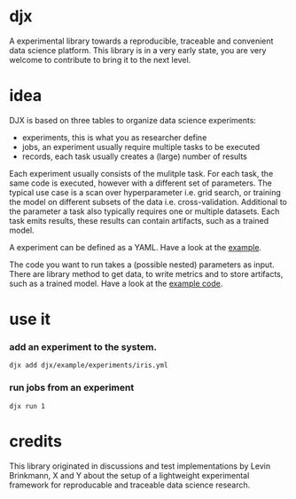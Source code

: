 # djx

A experimental library towards a reproducible, traceable and convenient data science
platform. This library is in a very early state, you are very welcome to contribute
to bring it to the next level.

# idea

DJX is based on three tables to organize data science experiments:
* experiments, this is what you as researcher define
* jobs, an experiment usually require multiple tasks to be executed
* records, each task usually creates a (large) number of results

Each experiment usually consists of the mulitple task. For each task, the same code is executed, however with a different set of parameters. The typical use case is a scan over hyperparameter i.e. grid search, or training the model on different subsets of the data i.e. cross-validation. Additional to the parameter a task also typically requires one or multiple datasets. Each task emits results, these results can contain artifacts, such as a trained model.

A experiment can be defined as a YAML. Have a look at the [example](djx/example/experiments/iris.yml).

The code you want to run takes a (possible nested) parameters as input. There are library
method to get data, to write metrics and to store artifacts, such as a trained model.
Have a look at the [example code](djx/example/src/iris.py).

# use it

### add an experiment to the system.
```
djx add djx/example/experiments/iris.yml

```
### run jobs from an experiment
```
djx run 1

```

# credits

This library originated in discussions and test implementations by Levin Brinkmann,
X and Y about the setup of a lightweight experimental
framework for reproducable and traceable data science research.

